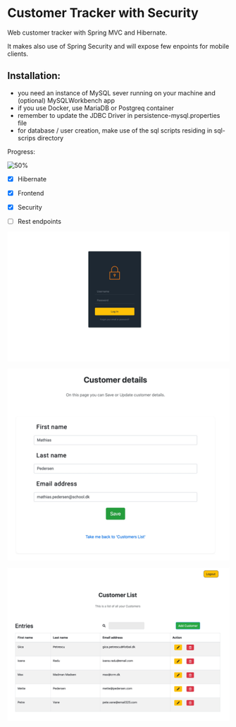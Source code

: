 # Customer Tracker with Security 
Web customer tracker with Spring MVC and Hibernate.

It makes also use of Spring Security and will expose few enpoints for mobile clients.

## Installation:

- you need an instance of MySQL sever running on your machine and (optional) MySQLWorkbench app
- if you use Docker, use MariaDB or Postgreq container
- remember to update the JDBC Driver in persistence-mysql.properties file
- for database / user creation, make use of the sql scripts residing in sql-scrips directory 

Progress:

![50%](https://progress-bar.dev/85)


- [x] Hibernate
- [x] Frontend
- [x] Security
- [ ] Rest endpoints




![Alt text](screenShots/screenshot1.png?raw=True "screenshot") 

![Alt text](screenShots/screenshot2.png?raw=True "screenshot") 

![Alt text](screenShots/screenshot3.png?raw=True "screenshot")
